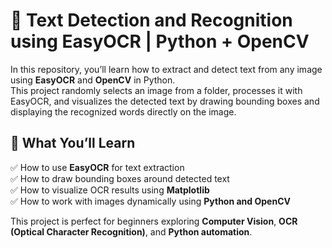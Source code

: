 # 🚀 Text Detection and Recognition using EasyOCR | Python + OpenCV

In this repository, you’ll learn how to extract and detect text from any image using **EasyOCR** and **OpenCV** in Python.  
This project randomly selects an image from a folder, processes it with EasyOCR, and visualizes the detected text by drawing bounding boxes and displaying the recognized words directly on the image.  

## 🧠 What You’ll Learn
✅ How to use **EasyOCR** for text extraction  
✅ How to draw bounding boxes around detected text  
✅ How to visualize OCR results using **Matplotlib**  
✅ How to work with images dynamically using **Python and OpenCV**

This project is perfect for beginners exploring **Computer Vision**, **OCR (Optical Character Recognition)**, and **Python automation**.
